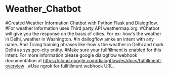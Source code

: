 # Weather_Chatbot
#Created Weather Information Chatbot with Python Flask and Dialogflow.
#For weather information uses Third party API weathermap.org.
#Chatbot will give you the response on the basis of cities. For ex- how's the weather in  Delhi, weather in Washington.
#In dailogflow amke an intent with any name. And Traing training phrases like-how's the weather in  Delhi and mark Delhi as sys.geo-city entity.
#Make sure your fullfillment is enabled for this intent. For more information please google dialogflow webhook documentation at https://cloud.google.com/dialogflow/es/docs/fulfillment-overview . 
#Use ngrok  for fullfillment webhook URL.
